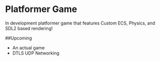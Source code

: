 # Platformer Game

In development platformer game that features Custom ECS, Physics, and SDL2 based rendering!

##Upcoming
- An actual game
- DTLS UDP Networking
